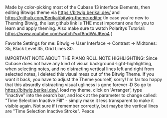 Made by color-picking most of the Cubase 13 interface Elements, then editing Bitwigs theme via https://bitwig.berikai.dev/ and https://github.com/Berikai/bitwig-theme-editor (In case you're new to Theming Bitwig, the last github link is THE most important one for you to learn and apply theming. Also make sure to watch Polaritys Tutorial: https://www.youtube.com/watch?v=f8ndWdJKeo4 )

Favorite Settings for me: Bitwig -> User Interface -> Contrast -> Midtones: 35, Black Level 35, Grid Lines 80. 

IMPORTANT NOTE ABOUT THE PIANO ROLL NOTE HIGHLIGHTING: Since Cubase does not have any kind of visual background-light-highlighting, when selecting notes, and no distracting vertical lines left and right from selected notes, i deleted this visual mess out of the Bitwig Theme. If you want it back, you have to adjust the Theme yourself, sorry! I'm far too happy that this absurdly distracting visual ugliness is gone forever :D So go to https://bitwig.berikai.dev/, load my theme, click on 'Arranger', type "inactive" into the search bar, and look at the parameter to change called: "Time Selection Inactive Fill" - simply make it less transparent to make it visible again. Not sure if i remember correctly, but maybe the vertical lines are "Time Selection Inactive Stroke". Peace
